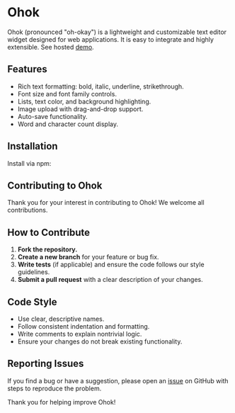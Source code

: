 # Ohok

Ohok (pronounced "oh-okay") is a lightweight and customizable text editor widget designed for web applications. It is easy to integrate and highly extensible. See hosted [demo](https://editor.2kays.com).

## Features

- Rich text formatting: bold, italic, underline, strikethrough.
- Font size and font family controls.
- Lists, text color, and background highlighting.
- Image upload with drag-and-drop support.
- Auto-save functionality.
- Word and character count display.

## Installation

Install via npm:

## Contributing to Ohok

Thank you for your interest in contributing to Ohok! We welcome all contributions.

## How to Contribute

1. **Fork the repository.**
2. **Create a new branch** for your feature or bug fix.
3. **Write tests** (if applicable) and ensure the code follows our style guidelines.
4. **Submit a pull request** with a clear description of your changes.

## Code Style

- Use clear, descriptive names.
- Follow consistent indentation and formatting.
- Write comments to explain nontrivial logic.
- Ensure your changes do not break existing functionality.

## Reporting Issues

If you find a bug or have a suggestion, please open an [issue](https://github.com/Yigaue/oh-ok/issues) on GitHub with steps to reproduce the problem.

Thank you for helping improve Ohok!
